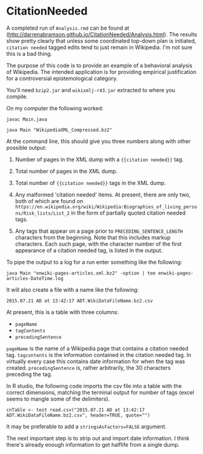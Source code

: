 # CitationNeeded

A completed run of `Analysis.rmd` can be found at  
(http://darrenabramson.github.io/CitationNeeded/Analysis.html). 
The results show pretty clearly that unless some coordinated top-down plan is
initiated, `citation needed` tagged edits tend to just remain in Wikipedia. 
I'm not sure this is a bad thing.


The purpose of this code is to provide an example of a behavioral analysis of Wikipedia. The intended application is for providing empirical justification for a controversial epistemological category.

You'll need `bzip2.jar` and `wikixmlj-r43.jar` extracted to where you compile. 

On my computer the following worked:

`javac Main.java`

`java Main "WikipediaXML_Compressed.bz2"`

At the command line, this should give you three numbers along with other possible output:

1. Number of pages in the XML dump with a `{{citation needed}}` tag.

2. Total number of pages in the XML dump. 

3. Total number of `{{citation needed}}` tags in the XML dump.

4. Any malformed 'citation needed' items. At present, there are only two, both of which are found on `https://en.wikipedia.org/wiki/Wikipedia:Biographies_of_living_persons/Risk_lists/List_2` in the form of partially quoted citation needed tags.

5. Any tags that appear on a page prior to `PRECEDING_SENTENCE_LENGTH` characters from the beginning. Note that this includes markup characters. Each such page, with the character number of the first appearance of a citation needed tag, is listed in the output.

To pipe the output to a log for a run enter something like the following:

`java Main "enwiki-pages-articles.xml.bz2" -option | tee enwiki-pages-articles-DateTime.log` 

It will also create a file with a name like the following:

`2015.07.21 AD at 13:42:17 ADT.WikiDataFileName.bz2.csv`

At present, this is a table with three columns:

* `pageName`
* `tagContents`
* `precedingSentence`

`pageName` is the name of a Wikipedia page that contains a citation needed tag. `tagcontents` is the information contained in the citation needed tag. In virtually every case this contains date information for when the tag was created. `precedingSentence` is, rather arbitrarily, the 30 characters preceding the tag.

In R studio, the following code imports the csv file into a table with the correct dimensions, matching the terminal output for number of tags (excel seems to mangle some of the delimiters).

`cnTable <- test read.csv("2015.07.21 AD at 13:42:17 ADT.WikiDataFileName.bz2.csv", header=TRUE, quote="")`

It may be preferable to add a `stringsAsFactors=FALSE` argument.

The next important step is to strip out and import date information. I think there's already enough information to get halflife from a single dump.
